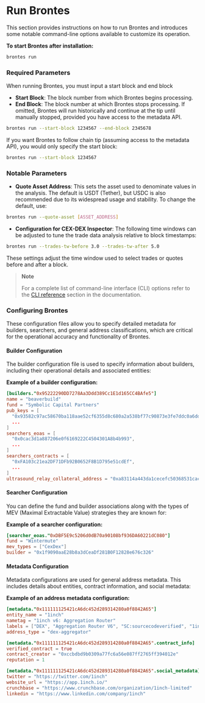 # Run Brontes

This section provides instructions on how to run Brontes and introduces some notable command-line options available to customize its operation.

**To start Brontes after installation:**

```bash
brontes run
```

### Required Parameters

When running Brontes, you must input a start block and end block

- **Start Block**: The block number from which Brontes begins processing.
- **End Block**: The block number at which Brontes stops processing. If omitted, Brontes will run historically and continue at the tip until manually stopped, provided you have access to the metadata API.

```bash
brontes run --start-block 1234567 --end-block 2345678
```

If you want Brontes to follow chain tip (assuming access to the metadata API), you would only specify the start block:

```bash
brontes run --start-block 1234567
```

### Notable Parameters

- **Quote Asset Address**: This sets the asset used to denominate values in the analysis. The default is USDT (Tether), but USDC is also recommended due to its widespread usage and stability. To change the default, use:

```bash
brontes run --quote-asset [ASSET_ADDRESS]
```

- **Configuration for CEX-DEX Inspector**: The following time windows can be adjusted to tune the trade data analysis relative to block timestamps:

```bash
brontes run --trades-tw-before 3.0 --trades-tw-after 5.0
```

These settings adjust the time window used to select trades or quotes before and after a block.

> **Note**
>
> For a complete list of command-line interface (CLI) options refer to the [CLI reference](../cli/cli.md) section in the documentation.

### Configuring Brontes

These configuration files allow you to specify detailed metadata for builders, searchers, and general address classifications, which are critical for the operational accuracy and functionality of Brontes.

#### Builder Configuration

The builder configuration file is used to specify information about builders, including their operational details and associated entities:

**Example of a builder configuration:**

```toml
[builders."0x95222290DD7278Aa3Ddd389Cc1E1d165CC4BAfe5"]
name = "beaverbuild"
fund = "Symbolic Capital Partners"
pub_keys = [
  "0x93582c97ac58670ba118aae52cf6355d8c680a2a538bf77c90873e3fe7ddc0a6dd231e2e2ea06bdc07e9b160883512a3",
  ...
]
searchers_eoas = [
  "0x0cac3d1a887206e0f6169222C4504301A8b4b993",
  ...
]
searchers_contracts = [
  "0xFA103c21ea2DF71DFb92B0652F8B1D795e51cdEf",
  ...
]
ultrasound_relay_collateral_address = "0xa83114a443da1cecefc50368531cace9f37fcccb"
```

#### Searcher Configuration

You can define the fund and builder associations along with the types of MEV (Maximal Extractable Value) strategies they are known for:

**Example of a searcher configuration:**

```toml
[searcher_eoas."0xDBF5E9c5206d0dB70a90108bf936DA60221dC080"]
fund = "Wintermute"
mev_types = ["CexDex"]
builder = "0x1f9090aaE28b8a3dCeaDf281B0F12828e676c326"
```

#### Metadata Configuration

Metadata configurations are used for general address metadata. This includes details about entities, contract information, and social metadata:

**Example of an address metadata configuration:**

```toml
[metadata."0x111111125421cA6dc452d289314280a0f8842A65"]
entity_name = "1inch"
nametag = "1inch v6: Aggregation Router"
labels = ["DEX", "Aggregation Router V6", "SC:sourcecodeverified", "1inch", "CN:AggregationRouterV6"]
address_type = "dex-aggregator"

[metadata."0x111111125421cA6dc452d289314280a0f8842A65".contract_info]
verified_contract = true
contract_creator = "0xccbdbd9b0309a77fc6a56e087ff2765ff394012e"
reputation = 1

[metadata."0x111111125421cA6dc452d289314280a0f8842A65".social_metadata]
twitter = "https://twitter.com/1inch"
website_url = "https://app.1inch.io/"
crunchbase = "https://www.crunchbase.com/organization/1inch-limited"
linkedin = "https://www.linkedin.com/company/1inch"
```
